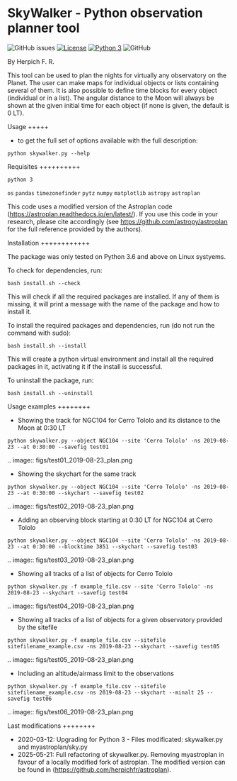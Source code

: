 SkyWalker - Python observation planner tool
===========================================

![GitHub issues](https://img.shields.io/github/issues/herpichfr/skywalker)
[![License](https://img.shields.io/badge/license-GNUv3.0-green)](LICENSE)
[![Python 3](https://img.shields.io/badge/python-3.6%2B-blue.svg)](https://www.python.org/downloads/)
![GitHub](https://img.shields.io/github/stars/herpichfr/skywalker?style=social)

By Herpich F. R.  

This tool can be used to plan the nights for virtually any observatory on the Planet. The user can make maps for individual objects or lists containing several of them. It is also possible to define time blocks for every object (individual or in a list). The angular distance to the Moon will always be shown at the given initial time for each object (if none is given, the default is 0 LT).

Usage
+++++

- to get the full set of options available with the full description:

``python skywalker.py --help``

Requisites
++++++++++

``python 3``

``os``
``pandas``
``timezonefinder``
``pytz``
``numpy``
``matplotlib``
``astropy``
``astroplan``

This code uses a modified version of the Astroplan code (https://astroplan.readthedocs.io/en/latest/). If you use this code in your research, please cite accordingly (see https://github.com/astropy/astroplan for the full reference provided by the authors).

Installation
++++++++++++

The package was only tested on Python 3.6 and above on Linux systyems.

To check for dependencies, run:

``bash install.sh --check``

This will check if all the required packages are installed. If any of them is missing, it will print a message with the name of the package and how to install it.

To install the required packages and dependencies, run (do not run the command with sudo):

``bash install.sh --install``

This will create a python virtual environment and install all the required packages in it, activating it if the install is successful. 

To uninstall the package, run:

``bash install.sh --uninstall``

Usage examples
++++++++

* Showing the track for NGC104 for Cerro Tololo and its distance to the Moon at 0:30 LT

``python skywalker.py --object NGC104 --site 'Cerro Tololo' -ns 2019-08-23 --at 0:30:00 --savefig test01``

.. image:: figs/test01_2019-08-23_plan.png

* Showing the skychart for the same track

``python skywalker.py --object NGC104 --site 'Cerro Tololo' -ns 2019-08-23 --at 0:30:00 --skychart --savefig test02``

.. image:: figs/test02_2019-08-23_plan.png
   
* Adding an observing block starting at 0:30 LT for NGC104 at Cerro Tololo

``python skywalker.py --object NGC104 --site 'Cerro Tololo' -ns 2019-08-23 --at 0:30:00 --blocktime 3851 --skychart --savefig test03``

.. image:: figs/test03_2019-08-23_plan.png

* Showing all tracks of a list of objects for Cerro Tololo

``python skywalker.py -f example_file.csv --site 'Cerro Tololo' -ns 2019-08-23 --skychart --savefig test04``

.. image:: figs/test04_2019-08-23_plan.png

* Showing all tracks of a list of objects for a given observatory provided by the sitefile

``python skywalker.py -f example_file.csv --sitefile sitefilename_example.csv -ns 2019-08-23 --skychart --savefig test05``

.. image:: figs/test05_2019-08-23_plan.png

* Including an altitude/airmass limit to the observations

``python skywalker.py -f example_file.csv --sitefile sitefilename_example.csv -ns 2019-08-23 --skychart --minalt 25 --savefig test06``

.. image:: figs/test06_2019-08-23_plan.png

Last modifications
++++++++

* 2020-03-12: Upgrading for Python 3 - Files modificated: skywalker.py and myastroplan/sky.py
* 2025-05-21: Full refactoring of skywalker.py. Removing myastroplan in favour of a locally modified fork of astroplan. The modified version can be found in (https://github.com/herpichfr/astroplan).
